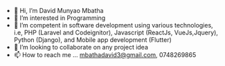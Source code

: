 - 👋 Hi, I’m David Munyao Mbatha
- 👀 I’m interested in Programming
- 🌱 I’m competent in software development using various technologies, i.e, PHP (Laravel and Codeignitor), Javascript (ReactJs, VueJs,Jquery), Python (Django), and Mobile app development (Flutter)
- 💞️ I’m looking to collaborate on any project idea
- 📫 How to reach me ... mbathadavid3@gmail.com, 0748269865

<!---
mbathadavid/mbathadavid is a ✨ special ✨ repository because its `README.md` (this file) appears on your GitHub profile.
You can click the Preview link to take a look at your changes.
--->

